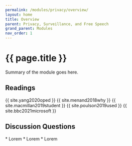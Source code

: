 ```yaml
---
permalink: /modules/privacy/overview/
layout: home
title: Overview
parent: Privacy, Surveillance, and Free Speech
grand_parent: Modules
nav_order: 1
---
```


# {{ page.title }}
Summary of the module goes here.

<h2 class="text-delta">Readings</h2>
{{ site.yang2020oped }}
{{ site.menand2018why }}
{{ site.macmillan2019student }}
{{ site.poulson2019used }}
{{ site.bbc2021microsoft }}

<h2 class="text-delta">Discussion Questions</h2>
* Lorem
* Lorem
* Lorem